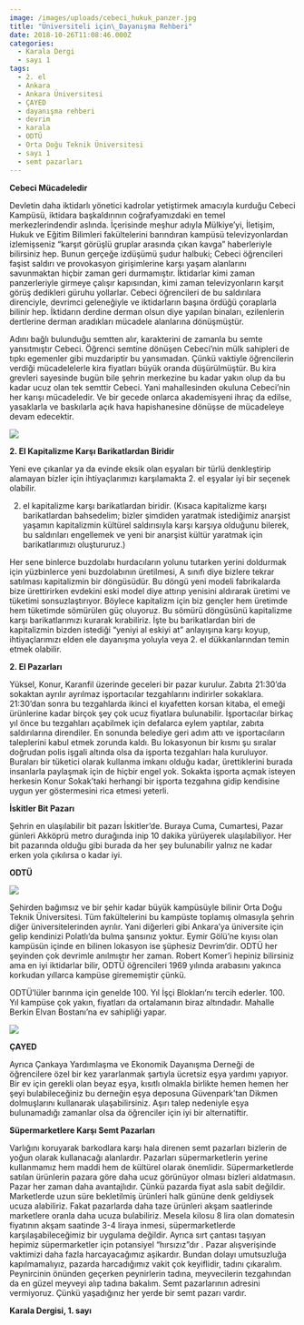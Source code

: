 ```yaml
---
image: /images/uploads/cebeci_hukuk_panzer.jpg
title: "Üniversiteli için\_Dayanışma Rehberi"
date: 2018-10-26T11:08:46.000Z
categories:
  - Karala Dergi
  - sayı 1
tags:
  - 2. el
  - Ankara
  - Ankara Üniversitesi
  - ÇAYED
  - dayanışma rehberi
  - devrim
  - karala
  - ODTÜ
  - Orta Doğu Teknik Üniversitesi
  - sayı 1
  - semt pazarları
---
```




**Cebeci Mücadeledir**

Devletin daha iktidarlı yönetici kadrolar yetiştirmek amacıyla kurduğu Cebeci Kampüsü, iktidara başkaldırının coğrafyamızdaki en temel merkezlerindendir aslında. İçerisinde meşhur adıyla Mülkiye’yi, İletişim, Hukuk ve Eğitim Bilimleri fakültelerini barındıran kampüsü televizyonlardan izlemişseniz “karşıt görüşlü gruplar arasında çıkan kavga” haberleriyle bilirsiniz hep. Bunun gerçeğe izdüşümü şudur halbuki; Cebeci öğrencileri faşist saldırı ve provokasyon girişimlerine karşı yaşam alanlarını savunmaktan hiçbir zaman geri durmamıştır. İktidarlar kimi zaman panzerleriyle girmeye çalışır kapısından, kimi zaman televizyonların karşıt görüş dedikleri güruhu yollarlar. Cebeci öğrencileri de bu saldırılara direnciyle, devrimci geleneğiyle ve iktidarların başına ördüğü çoraplarla bilinir hep. İktidarın derdine derman olsun diye yapılan binaları, ezilenlerin dertlerine derman aradıkları mücadele alanlarına dönüşmüştür.

Adını bağlı bulunduğu semtten alır, karakterini de zamanla bu semte yansıtmıştır Cebeci. Öğrenci semtine dönüşen Cebeci’nin mülk sahipleri de tıpkı egemenler gibi muzdariptir bu yansımadan. Çünkü vaktiyle öğrencilerin verdiği mücadelelerle kira fiyatları büyük oranda düşürülmüştür. Bu kira grevleri sayesinde bugün bile şehrin merkezine bu kadar yakın olup da bu kadar ucuz olan tek semttir Cebeci. Yani mahallesinden okuluna Cebeci’nin her karışı mücadeledir. Ve bir gecede onlarca akademisyeni ihraç da edilse, yasaklarla ve baskılarla açık hava hapishanesine dönüşse de mücadeleye devam edecektir.

![](https://karala.org/wp-content/uploads/2018/10/Cebeci.jpg)




**2. El Kapitalizme Karşı Barikatlardan Biridir**

Yeni eve çıkanlar ya da evinde eksik olan eşyaları bir türlü denkleştirip alamayan bizler için ihtiyaçlarımızı karşılamakta 2. el eşyalar iyi bir seçenek olabilir.

2. el kapitalizme karşı barikatlardan biridir. (Kısaca kapitalizme karşı barikatlardan bahsedelim; bizler şimdiden yaratmak istediğimiz anarşist yaşamın kapitalizmin kültürel saldırısıyla karşı karşıya olduğunu bilerek, bu saldırıları engellemek ve yeni bir anarşist kültür yaratmak için barikatlarımızı oluştururuz.)

Her sene binlerce buzdolabı hurdacıların yolunu tutarken yerini doldurmak için yüzbinlerce yeni buzdolabının üretilmesi, A sınıfı diye bizlere tekrar satılması kapitalizmin bir döngüsüdür. Bu döngü yeni modeli fabrikalarda bize ürettirirken evdekini eski model diye attırıp yenisini aldırarak üretimi ve tüketimi sonsuzlaştırıyor. Böylece kapitalizm için biz gençler hem üretimde hem tüketimde sömürülen güç oluyoruz. Bu sömürü döngüsünü kapitalizme karşı barikatlarımızı kurarak kırabiliriz. İşte bu barikatlardan biri de kapitalizmin bizden istediği “yeniyi al eskiyi at” anlayışına karşı koyup, ihtiyaçlarımızı elden ele dayanışma yoluyla veya 2. el dükkanlarından temin etmek olabilir.

**2. El Pazarları**

Yüksel, Konur, Karanfil üzerinde geceleri bir pazar kurulur. Zabıta 21:30’da sokaktan ayrılır ayrılmaz işportacılar tezgahlarını indirirler sokaklara. 21:30’dan sonra bu tezgahlarda ikinci el kıyafetten korsan kitaba, el emeği ürünlerine kadar birçok şey çok ucuz fiyatlara bulunabilir. İşportacılar birkaç yıl önce bu tezgahları açabilmek için defalarca eylem yaptılar, zabıta saldırılarına direndiler. En sonunda belediye geri adım attı ve işportacıların taleplerini kabul etmek zorunda kaldı. Bu lokasyonun bir kısmı şu sıralar doğrudan polis işgali altında olsa da işporta tezgahları hala kuruluyor. Buraları bir tüketici olarak kullanma imkanı olduğu kadar, ürettiklerini burada insanlarla paylaşmak için de hiçbir engel yok. Sokakta işporta açmak isteyen herkesin Konur Sokak’taki herhangi bir işporta tezgahına gidip kendisine uygun yer göstermesini rica etmesi yeterli.

**İskitler Bit Pazarı**

Şehrin en ulaşılabilir bit pazarı İskitler’de. Buraya Cuma, Cumartesi, Pazar günleri Akköprü metro durağında inip 10 dakika yürüyerek ulaşılabiliyor. Her bit pazarında olduğu gibi burada da her şey bulunabilir yalnız ne kadar erken yola çıkılırsa o kadar iyi.

**ODTÜ**

![](https://karala.org/wp-content/uploads/2018/10/odtu-ic.jpg)


Şehirden bağımsız ve bir şehir kadar büyük kampüsüyle bilinir Orta Doğu Teknik Üniversitesi. Tüm fakültelerini bu kampüste toplamış olmasıyla şehrin diğer üniversitelerinden ayrılır. Yani diğerleri gibi Ankara’ya üniversite için gelip kendinizi Polatlı’da bulma şansınız yoktur. Eymir Gölü’ne kıyısı olan kampüsün içinde en bilinen lokasyon ise şüphesiz Devrim’dir. ODTÜ her şeyinden çok devrimle anılmıştır her zaman. Robert Komer’i hepiniz bilirsiniz ama en iyi iktidarlar bilir, ODTÜ öğrencileri 1969 yılında arabasını yakınca korkudan yıllarca kampüse girememiştir çünkü.

ODTÜ’lüler barınma için genelde 100. Yıl İşçi Blokları’nı tercih ederler. 100. Yıl kampüse çok yakın, fiyatları da ortalamanın biraz altındadır. Mahalle Berkin Elvan Bostanı’na ev sahipliği yapar.

![](https://karala.org/wp-content/uploads/2018/10/ODTÜ-min-963x1024.jpg)


**ÇAYED**

Ayrıca Çankaya Yardımlaşma ve Ekonomik Dayanışma Derneği de öğrencilere özel bir kez yararlanmak şartıyla ücretsiz eşya yardımı yapıyor. Bir ev için gerekli olan beyaz eşya, kısıtlı olmakla birlikte hemen hemen her şeyi bulabileceğiniz bu derneğin eşya deposuna Güvenpark’tan Dikmen dolmuşlarını kullanarak ulaşabilirsiniz. Aşırı talep nedeniyle eşya bulunamadığı zamanlar olsa da öğrenciler için iyi bir alternatiftir.

**Süpermarketlere Karşı Semt Pazarları**

Varlığını koruyarak barkodlara karşı hala direnen semt pazarları bizlerin de yoğun olarak kullanacağı alanlardır. Pazarları süpermarketlerin yerine kullanmamız hem maddi hem de kültürel olarak önemlidir. Süpermarketlerde satılan ürünlerin pazara göre daha ucuz görünüyor olması bizleri aldatmasın. Pazar her zaman daha avantajlıdır. Çünkü pazarda fiyat asla sabit değildir. Marketlerde uzun süre bekletilmiş ürünleri halk gününe denk geldiysek ucuza alabiliriz. Fakat pazarlarda daha taze ürünleri akşam saatlerinde marketlere oranla daha ucuza bulabiliriz. Mesela kilosu 8 lira olan domatesin fiyatının akşam saatinde 3-4 liraya inmesi, süpermarketlerde karşılaşabileceğimiz bir uygulama değildir. Ayrıca sırt çantası taşıyan hepimiz süpermarketler için potansiyel “hırsızız”dır . Pazar alışverişinde vaktimizi daha fazla harcayacağımız aşikardır. Bundan dolayı umutsuzluğa kapılmamalıyız, pazarda harcadığımız vakit çok keyiflidir, tadını çıkaralım. Peynircinin önünden geçerken peynirlerin tadına, meyvecilerin tezgahından da en güzel meyveyi alıp tadına bakalım. Semt pazarlarının adresini vermiyoruz. Çünkü yaşadığınız her yerde bir semt pazarı vardır.

**Karala Dergisi, 1. sayı**

 





